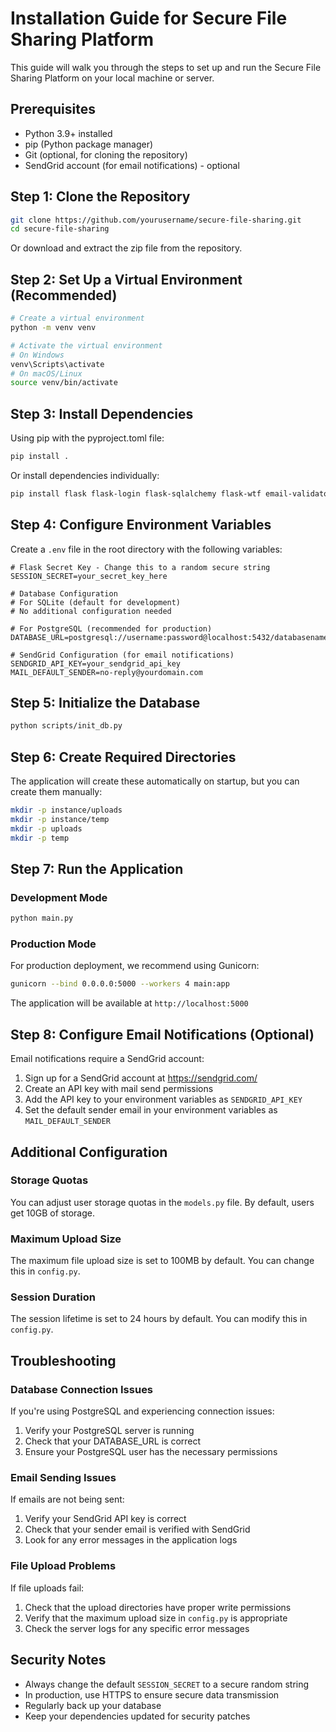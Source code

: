 # Installation Guide for Secure File Sharing Platform

This guide will walk you through the steps to set up and run the Secure File Sharing Platform on your local machine or server.

## Prerequisites

- Python 3.9+ installed
- pip (Python package manager)
- Git (optional, for cloning the repository)
- SendGrid account (for email notifications) - optional

## Step 1: Clone the Repository

```bash
git clone https://github.com/yourusername/secure-file-sharing.git
cd secure-file-sharing
```

Or download and extract the zip file from the repository.

## Step 2: Set Up a Virtual Environment (Recommended)

```bash
# Create a virtual environment
python -m venv venv

# Activate the virtual environment
# On Windows
venv\Scripts\activate
# On macOS/Linux
source venv/bin/activate
```

## Step 3: Install Dependencies

Using pip with the pyproject.toml file:

```bash
pip install .
```

Or install dependencies individually:

```bash
pip install flask flask-login flask-sqlalchemy flask-wtf email-validator cryptography psycopg2-binary gunicorn sendgrid python-dotenv
```

## Step 4: Configure Environment Variables

Create a `.env` file in the root directory with the following variables:

```
# Flask Secret Key - Change this to a random secure string
SESSION_SECRET=your_secret_key_here

# Database Configuration
# For SQLite (default for development)
# No additional configuration needed

# For PostgreSQL (recommended for production)
DATABASE_URL=postgresql://username:password@localhost:5432/databasename

# SendGrid Configuration (for email notifications)
SENDGRID_API_KEY=your_sendgrid_api_key
MAIL_DEFAULT_SENDER=no-reply@yourdomain.com
```

## Step 5: Initialize the Database

```bash
python scripts/init_db.py
```

## Step 6: Create Required Directories

The application will create these automatically on startup, but you can create them manually:

```bash
mkdir -p instance/uploads
mkdir -p instance/temp
mkdir -p uploads
mkdir -p temp
```

## Step 7: Run the Application

### Development Mode

```bash
python main.py
```

### Production Mode

For production deployment, we recommend using Gunicorn:

```bash
gunicorn --bind 0.0.0.0:5000 --workers 4 main:app
```

The application will be available at `http://localhost:5000`

## Step 8: Configure Email Notifications (Optional)

Email notifications require a SendGrid account:

1. Sign up for a SendGrid account at https://sendgrid.com/
2. Create an API key with mail send permissions
3. Add the API key to your environment variables as `SENDGRID_API_KEY`
4. Set the default sender email in your environment variables as `MAIL_DEFAULT_SENDER`

## Additional Configuration

### Storage Quotas

You can adjust user storage quotas in the `models.py` file. By default, users get 10GB of storage.

### Maximum Upload Size

The maximum file upload size is set to 100MB by default. You can change this in `config.py`.

### Session Duration

The session lifetime is set to 24 hours by default. You can modify this in `config.py`.

## Troubleshooting

### Database Connection Issues

If you're using PostgreSQL and experiencing connection issues:

1. Verify your PostgreSQL server is running
2. Check that your DATABASE_URL is correct
3. Ensure your PostgreSQL user has the necessary permissions

### Email Sending Issues

If emails are not being sent:

1. Verify your SendGrid API key is correct
2. Check that your sender email is verified with SendGrid
3. Look for any error messages in the application logs

### File Upload Problems

If file uploads fail:

1. Check that the upload directories have proper write permissions
2. Verify that the maximum upload size in `config.py` is appropriate
3. Check the server logs for any specific error messages

## Security Notes

- Always change the default `SESSION_SECRET` to a secure random string
- In production, use HTTPS to ensure secure data transmission
- Regularly back up your database
- Keep your dependencies updated for security patches